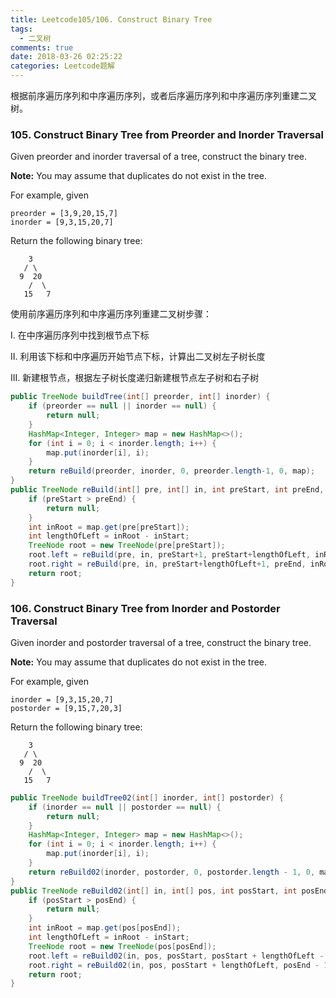 ```yaml
---
title: Leetcode105/106. Construct Binary Tree
tags:
  - 二叉树
comments: true
date: 2018-03-26 02:25:22
categories: Leetcode题解
---
```

根据前序遍历序列和中序遍历序列，或者后序遍历序列和中序遍历序列重建二叉树。

<!-- more -->

### 105. Construct Binary Tree from Preorder and Inorder Traversal

Given preorder and inorder traversal of a tree, construct the binary tree.

**Note:**
You may assume that duplicates do not exist in the tree.

For example, given

```
preorder = [3,9,20,15,7]
inorder = [9,3,15,20,7]
```

Return the following binary tree:

```
    3
   / \
  9  20
    /  \
   15   7
```



使用前序遍历序列和中序遍历序列重建二叉树步骤：

I. 在中序遍历序列中找到根节点下标

II. 利用该下标和中序遍历开始节点下标，计算出二叉树左子树长度

III. 新建根节点，根据左子树长度递归新建根节点左子树和右子树

```java
public TreeNode buildTree(int[] preorder, int[] inorder) {
    if (preorder == null || inorder == null) {
        return null;
    }
    HashMap<Integer, Integer> map = new HashMap<>();
    for (int i = 0; i < inorder.length; i++) {
        map.put(inorder[i], i);
    }
    return reBuild(preorder, inorder, 0, preorder.length-1, 0, map);
}
public TreeNode reBuild(int[] pre, int[] in, int preStart, int preEnd, int inStart, HashMap<Integer, Integer> map) {
    if (preStart > preEnd) {
        return null;
    }
    int inRoot = map.get(pre[preStart]);
    int lengthOfLeft = inRoot - inStart;
    TreeNode root = new TreeNode(pre[preStart]);
    root.left = reBuild(pre, in, preStart+1, preStart+lengthOfLeft, inRoot-lengthOfLeft, map);
    root.right = reBuild(pre, in, preStart+lengthOfLeft+1, preEnd, inRoot+1, map);
    return root;
}
```



### 106. Construct Binary Tree from Inorder and Postorder Traversal

Given inorder and postorder traversal of a tree, construct the binary tree.

**Note:**
You may assume that duplicates do not exist in the tree.

For example, given

```
inorder = [9,3,15,20,7]
postorder = [9,15,7,20,3]
```

Return the following binary tree:

```
    3
   / \
  9  20
    /  \
   15   7
```



```java
public TreeNode buildTree02(int[] inorder, int[] postorder) {
    if (inorder == null || postorder == null) {
        return null;
    }
    HashMap<Integer, Integer> map = new HashMap<>();
    for (int i = 0; i < inorder.length; i++) {
        map.put(inorder[i], i);
    }
    return reBuild02(inorder, postorder, 0, postorder.length - 1, 0, map);
}
public TreeNode reBuild02(int[] in, int[] pos, int posStart, int posEnd, int inStart, HashMap<Integer, Integer> map) {
    if (posStart > posEnd) {
        return null;
    }
    int inRoot = map.get(pos[posEnd]);
    int lengthOfLeft = inRoot - inStart;
    TreeNode root = new TreeNode(pos[posEnd]);
    root.left = reBuild02(in, pos, posStart, posStart + lengthOfLeft - 1, inStart, map);
    root.right = reBuild02(in, pos, posStart + lengthOfLeft, posEnd - 1, inRoot + 1, map);
    return root;
}
```


